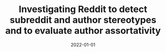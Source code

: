 ---
title: 'Investigating Reddit to detect subreddit and author stereotypes and to evaluate author assortativity'
collection: publications
permalink: /publication/2022-Journal of Information Science-Investigating-Reddit.md
excerpt: 'F. Cauteruccio, E. Corradini, G. Terracina, D. Ursino, L. Virgili'
date: 2022-01-01
venue: 'Journal of Information Science'
link: 'https://doi.org/10.1177/0165551520979869'
location: 'DEMACS, University of Calabria, Italy; DII, Polytechnic University of Marche, Italy'
---